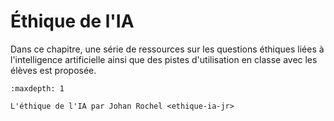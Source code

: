 # Éthique de l'IA

Dans ce chapitre, une série de ressources sur les questions éthiques liées à l'intelligence artificielle ainsi que des pistes d'utilisation en classe avec les élèves est proposée. 


```{toctree}
:maxdepth: 1

L'éthique de l'IA par Johan Rochel <ethique-ia-jr>
```
